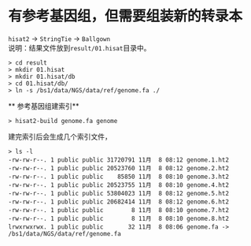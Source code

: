 # 有参考基因组，但需要组装新的转录本  
`hisat2` -> `StringTie` -> `Ballgown`  
 说明：结果文件放到`result/01.hisat`目录中。  
 
```
> cd result
> mkdir 01.hisat
> mkdir 01.hisat/db
> cd 01.hisat/db/
> ln -s /bs1/data/NGS/data/ref/genome.fa ./
```

** 参考基因组建索引**  
```
> hisat2-build genome.fa genome
```
建完索引后会生成几个索引文件，  
```
> ls -l
-rw-rw-r--. 1 public public 31720791 11月  8 08:12 genome.1.ht2
-rw-rw-r--. 1 public public 20523760 11月  8 08:12 genome.2.ht2
-rw-rw-r--. 1 public public    85850 11月  8 08:10 genome.3.ht2
-rw-rw-r--. 1 public public 20523755 11月  8 08:10 genome.4.ht2
-rw-rw-r--. 1 public public 53804023 11月  8 08:12 genome.5.ht2
-rw-rw-r--. 1 public public 20682414 11月  8 08:12 genome.6.ht2
-rw-rw-r--. 1 public public        8 11月  8 08:10 genome.7.ht2
-rw-rw-r--. 1 public public        8 11月  8 08:10 genome.8.ht2
lrwxrwxrwx. 1 public public       32 11月  8 08:06 genome.fa -> /bs1/data/NGS/data/ref/genome.fa
```
